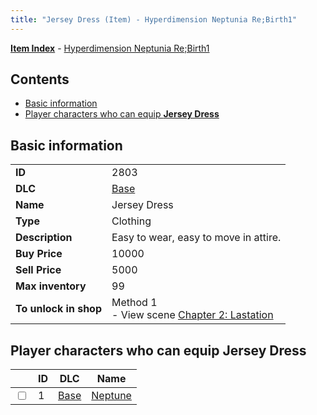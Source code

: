 ```yaml
---
title: "Jersey Dress (Item) - Hyperdimension Neptunia Re;Birth1"
---
```


[**Item Index**](/neptunia/rb1/item/index.html) - [Hyperdimension Neptunia Re;Birth1](/neptunia/rb1)

## Contents

- [Basic information](#basic-information)
- [Player characters who can equip **Jersey Dress**](#player-characters-who-can-equip-jersey-dress)

## Basic information

|   |   |
| -- | -- |
| **ID** | 2803 |
| **DLC** | [Base](/neptunia/rb1/dlc/1-base.html) |
| **Name** | Jersey Dress |
| **Type** | Clothing |
| **Description** | Easy to wear, easy to move in attire. |
| **Buy Price** | 10000 |
| **Sell Price** | 5000 |
| **Max inventory** | 99 |
| **To unlock in shop** | Method 1<br />- View scene [Chapter 2: Lastation](/neptunia/rb1/scene/1-202-chapter-2-lastation.html) |

## Player characters who can equip **Jersey Dress**

|    | ID | DLC | Name |
| -- | -- | --- | ---- |
| <input type="checkbox" id="rb1-player-1-1" class="trackbox" /> | 1 | [Base](/neptunia/rb1/dlc/1-base.html) | [Neptune](/neptunia/rb1/player/1-1-neptune.html) |